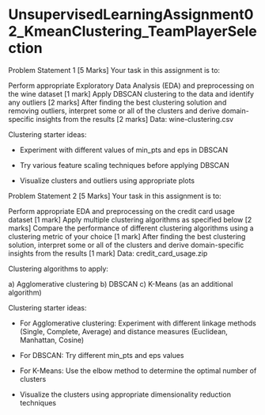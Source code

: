# UnsupervisedLearningAssignment02_KmeanClustering_TeamPlayerSelection
Problem Statement 1 [5 Marks]
Your task in this assignment is to:

Perform appropriate Exploratory Data Analysis (EDA) and preprocessing on the wine dataset [1 mark]
Apply DBSCAN clustering to the data and identify any outliers [2 marks]
After finding the best clustering solution and removing outliers, interpret some or all of the clusters and derive domain-specific insights from the results [2 marks]
Data: wine-clustering.csv

Clustering starter ideas:

- Experiment with different values of min_pts and eps in DBSCAN

- Try various feature scaling techniques before applying DBSCAN

- Visualize clusters and outliers using appropriate plots

Problem Statement 2 [5 Marks]
Your task in this assignment is to:

Perform appropriate EDA and preprocessing on the credit card usage dataset [1 mark]
Apply multiple clustering algorithms as specified below [2 marks]
Compare the performance of different clustering algorithms using a clustering metric of your choice [1 mark]
After finding the best clustering solution, interpret some or all of the clusters and derive domain-specific insights from the results [1 mark]
Data: credit_card_usage.zip

Clustering algorithms to apply:

a) Agglomerative clustering
b) DBSCAN
c) K-Means (as an additional algorithm)

Clustering starter ideas:

- For Agglomerative clustering: Experiment with different linkage methods (Single, Complete, Average) and distance measures (Euclidean, Manhattan, Cosine)

- For DBSCAN: Try different min_pts and eps values

- For K-Means: Use the elbow method to determine the optimal number of clusters

- Visualize the clusters using appropriate dimensionality reduction techniques
